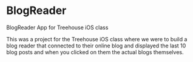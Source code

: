 BlogReader
==========

BlogReader App for Treehouse iOS class

This was a project for the Treehouse iOS class where we were to build a blog reader that connected to their online blog and displayed the last 10 blog posts and when you clicked on them the actual blogs themselves. 
